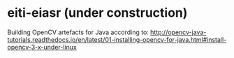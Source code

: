 # eiti-eiasr (under construction)
Building OpenCV artefacts for Java according to:
http://opencv-java-tutorials.readthedocs.io/en/latest/01-installing-opencv-for-java.html#install-opencv-3-x-under-linux
